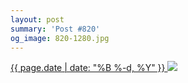 ```yaml
---
layout: post
summary: 'Post #820'
og_image: 820-1280.jpg
---
```


<p>
 <time>
  <a href="/820">
   {{ page.date | date: "%B %-d, %Y" }}
  </a>
 </time>
 <a href="/820">
  <img sizes="(min-width: 700px) 50vw, calc(100vw - 2rem)" src="{{ site.assets_url }}/820-640.jpg" srcset="{{ site.assets_url }}/820-320.jpg 320w, {{ site.assets_url }}/820-640.jpg 640w, {{ site.assets_url }}/820-960.jpg 960w, {{ site.assets_url }}/820-1280.jpg 1280w"/>
 </a>
</p>
